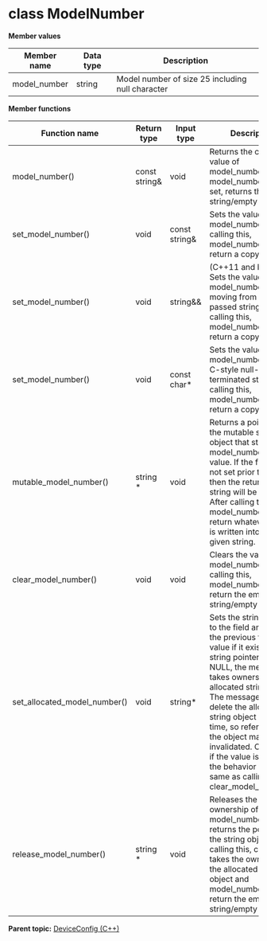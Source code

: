 # class ModelNumber

 **Member values** 

|Member name|Data type|Description|
|-----------|---------|-----------|
|model\_number|string|Model number of size 25 including null character|

 **Member functions** 

|Function name|Return type|Input type|Description|
|-------------|-----------|----------|-----------|
|model\_number\(\)|const string&|void|Returns the current value of model\_number. If model\_number is not set, returns the empty string/empty bytes.|
|set\_model\_number\(\)|void|const string&|Sets the value of model\_number. After calling this, model\_number\(\) will return a copy of value.|
|set\_model\_number\(\)|void|string&&|\(C++11 and beyond\): Sets the value of model\_number, moving from the passed string. After calling this, model\_number\(\) will return a copy of value.|
|set\_model\_number\(\)|void|const char\*|Sets the value of model\_number using a C-style null-terminated string. After calling this, model\_number\(\) will return a copy of value.|
|mutable\_model\_number\(\)|string \*|void|Returns a pointer to the mutable string object that stores model\_number's value. If the field was not set prior to the call, then the returned string will be empty. After calling this, model\_number\(\) will return whatever value is written into the given string.|
|clear\_model\_number\(\)|void|void|Clears the value of model\_number. After calling this, model\_number\(\) will return the empty string/empty bytes.|
|set\_allocated\_model\_number\(\)|void|string\*|Sets the string object to the field and frees the previous field value if it exists. If the string pointer is not NULL, the message takes ownership of the allocated string object. The message is free to delete the allocated string object at any time, so references to the object may be invalidated. Otherwise, if the value is NULL, the behavior is the same as calling clear\_model\_number\(\).|
|release\_model\_number\(\)|string \*|void|Releases the ownership of model\_number and returns the pointer of the string object. After calling this, caller takes the ownership of the allocated string object and model\_number\(\) will return the empty string/empty bytes.|

**Parent topic:** [DeviceConfig \(C++\)](../../summary_pages/DeviceConfig.md)

